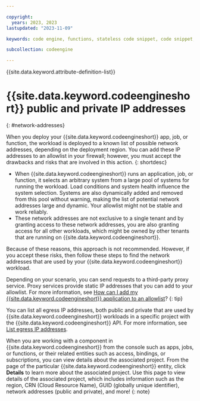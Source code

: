 ```yaml
---

copyright:
  years: 2023, 2023
lastupdated: "2023-11-09"

keywords: code engine, functions, stateless code snippet, code snippet, stateless

subcollection: codeengine

---
```


{{site.data.keyword.attribute-definition-list}}

# {{site.data.keyword.codeengineshort}} public and private IP addresses
{: #network-addresses}

When you deploy your {{site.data.keyword.codeengineshort}} app, job, or function, the workload is deployed to a known list of possible network addresses, depending on the deployment region. You can add these IP addresses to an allowlist in your firewall; however, you must accept the drawbacks and risks that are involved in this action.
{: shortdesc}

- When {{site.data.keyword.codeengineshort}} runs an application, job, or function, it selects an arbitrary system from a large pool of systems for running the workload. Load conditions and system health influence the system selection. Systems are also dynamically added and removed from this pool without warning, making the list of potential network addresses large and dynamic. Your allowlist might not be stable and work reliably. 
- These network addresses are not exclusive to a single tenant and by granting access to these network addresses, you are also granting access for all other workloads, which might be owned by other tenants that are running on {{site.data.keyword.codeengineshort}}. 

Because of these reasons, this approach is not recommended. However, if you accept these risks, then follow these steps to find the network addresses that are used by your {{site.data.keyword.codeengineshort}} workload.

Depending on your scenario, you can send requests to a third-party proxy service. Proxy services provide static IP addresses that you can add to your allowlist. For more information, see [How can I add my {{site.data.keyword.codeengineshort}} application to an allowlist](/docs/codeengine?topic=codeengine-ts-allowlist-app)?
{: tip}
  
You can list all egress IP addresses, both public and private that are used by {{site.data.keyword.codeengineshort}} workloads in a specific project with the {{site.data.keyword.codeengineshort}} API. For more information, see [List egress IP addresses](https://cloud.ibm.com/apidocs/codeengine/v2#get-project-egress-ips).

When you are working with a component in {{site.data.keyword.codeengineshort}} from the console such as apps, jobs, or functions, or their related entities such as access, bindings, or subscriptions, you can view details about the associated project. From the page of the particular {{site.data.keyword.codeengineshort}} entity, click **Details** to learn more about the associated project. Use this page to view details of the associated project, which includes information such as the region, CRN (Cloud Resource Name), GUID (globally unique identifier), network addresses (public and private), and more! 
{: note}
 




